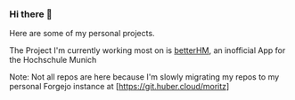 ### Hi there 👋
Here are some of my personal projects.

The Project I'm currently working most on is [betterHM](https://github.com/Huber1/betterHM), an inofficial App for the Hochschule Munich

Note: Not all repos are here because I'm slowly migrating my repos to my personal Forgejo instance at [https://git.huber.cloud/moritz]

<!--
**Huber1/Huber1** is a ✨ _special_ ✨ repository because its `README.md` (this file) appears on your GitHub profile.

Here are some ideas to get you started:

- 🔭 I’m currently working on ...
- 🌱 I’m currently learning ...
- 👯 I’m looking to collaborate on ...
- 🤔 I’m looking for help with ...
- 💬 Ask me about ...
- 📫 How to reach me: ...
- 😄 Pronouns: ...
- ⚡ Fun fact: ...
-->

